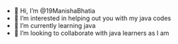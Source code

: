 - 👋 Hi, I’m @19ManishaBhatia
- 👀 I’m interested in helping out you with my java codes
- 🌱 I’m currently learning java
- 💞️ I’m looking to collaborate with java learners as I am 
<!--- 📫 How to reach me ...

19ManishaBhatia/19ManishaBhatia is a ✨ special ✨ repository because its `README.md` (this file) appears on your GitHub profile.
You can click the Preview link to take a look at your changes.
--->
